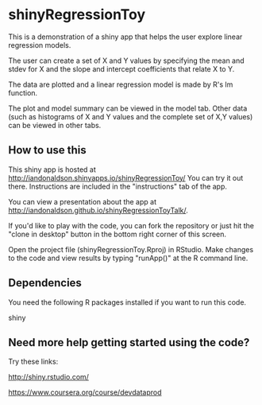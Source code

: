 shinyRegressionToy
==================

This is a demonstration of a shiny app that helps the user explore linear regression models.

The user can create a set of X and Y values by specifying the mean and stdev for X and the slope and intercept 
coefficients that relate X to Y.

The data are plotted and a linear regression model is made by R's lm function.

The plot and model summary can be viewed in the model tab.  Other data (such as histograms of X and Y values and the 
complete set of X,Y values) can be viewed in other tabs.

How to use this 
---------------

This shiny app is hosted at http://iandonaldson.shinyapps.io/shinyRegressionToy/
You can try it out there.
Instructions are included in the "instructions" tab of the app.

You can view a presentation about the app at http://iandonaldson.github.io/shinyRegressionToyTalk/.

If you'd like to play with the code, you can fork the repository or just hit the "clone in desktop" button in the bottom right corner of this screen.

Open the project file (shinyRegressionToy.Rproj) in RStudio.
Make changes to the code and view results by typing "runApp()" at the R command line.

Dependencies
------------

You need the following R packages installed if you want to run this code.

shiny


Need more help getting started using the code?
----------------------------------------------

Try these links:

http://shiny.rstudio.com/

https://www.coursera.org/course/devdataprod




